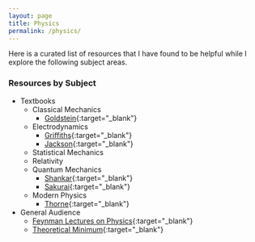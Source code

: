 ```yaml
---
layout: page
title: Physics
permalink: /physics/
---
```


Here is a curated list of resources that I have found to be helpful while I explore the following subject areas.

### Resources by Subject

* Textbooks
    * Classical Mechanics
      * [Goldstein](https://en.wikipedia.org/wiki/Classical_Mechanics_(Goldstein_book) "Goldstein"){:target="_blank"}
    * Electrodynamics
      * [Griffiths](https://en.wikipedia.org/wiki/Introduction_to_Electrodynamics "Griffiths"){:target="_blank"}
      * [Jackson](https://en.wikipedia.org/wiki/Classical_Electrodynamics_(book) "Jackson"){:target="_blank"}
    * Statistical Mechanics
    * Relativity
    * Quantum Mechanics
      * [Shankar](https://amzn.com/dp/0306447908 "Shankar"){:target="_blank"}
      * [Sakurai](https://amzn.com/dp/0805382917 "Sakurai"){:target="_blank"}
    * Modern Physics
      * [Thorne](https://amzn.com/dp/0691159025 "Thorne"){:target="_blank"}
* General Audience
    * [Feynman Lectures on Physics](http://www.feynmanlectures.caltech.edu "Feynman Lectures on Physics"){:target="_blank"}
    * [Theoretical Minimum](https://theoreticalminimum.com "Theoretical Minimum"){:target="_blank"}
